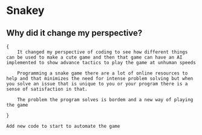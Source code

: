 # Snakey

## Why did it change my perspective?
    {
        It changed my perspective of coding to see how different things can be used to make a cute game and then that game can have an AI implemented to show advance tactics to play the game at unhuman speeds

        Programming a snake game there are a lot of online resources to help and that minimizes the need for intense problem solving but when you solve an issue that is unique to you or your program there is a sense of satisfaction in that.

        The problem the program solves is bordem and a new way of playing the game

    }
    
>> <Production>
    Add new code to start to automate the game
